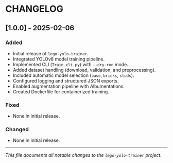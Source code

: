 # CHANGELOG

## [1.0.0] - 2025-02-06
### Added
- Initial release of `lego-yolo-trainer`.
- Integrated YOLOv8 model training pipeline.
- Implemented CLI (`Train_cli.py`) with `--dry-run` mode.
- Added dataset handling (download, validation, and preprocessing).
- Included automatic model selection (`base`, `bricks`, `studs`).
- Configured logging and structured JSON exports.
- Enabled augmentation pipeline with Albumentations.
- Created Dockerfile for containerized training.

### Fixed
- None in initial release.

### Changed
- None in initial release.

---

*This file documents all notable changes to the `lego-yolo-trainer` project.*

